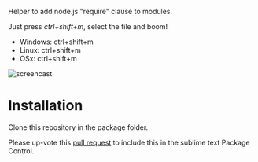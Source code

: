 Helper to add node.js "require" clause to modules. 

Just press *ctrl+shift+m*, select the file and boom! 


* Windows: ctrl+shift+m
* Linux: ctrl+shift+m
* OSx: ctrl+shift+m

![screencast](http://i.imgur.com/wlOrt.gif)

Installation
============

Clone this repository in the package folder.

Please up-vote this [pull request](https://github.com/wbond/package_control_channel/pull/392) to include this in the sublime text Package Control.  